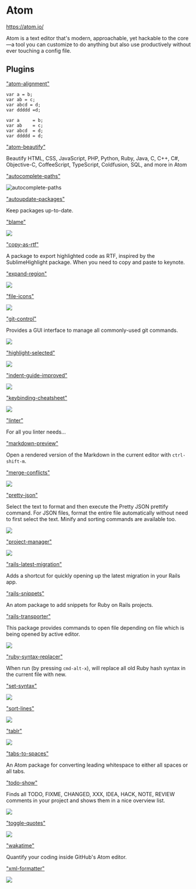 # Atom

https://atom.io/

Atom is a text editor that's modern, approachable, yet hackable to the core—a tool you can customize to do anything but also use productively without ever touching a config file.

## Plugins

["atom-alignment"](https://atom.io/packages/atom-alignment)

    var a = b;
    var ab = c;
    var abcd = d;
    var ddddd =d;

    var a     = b;
    var ab    = c;
    var abcd  = d;
    var ddddd = d;

["atom-beautify"](https://atom.io/packages/atom-beautify)

Beautify HTML, CSS, JavaScript, PHP, Python, Ruby, Java, C, C++, C#, Objective-C, CoffeeScript, TypeScript, Coldfusion, SQL, and more in Atom

["autocomplete-paths"](https://atom.io/packages/autocomplete-paths)

![autocomplete-paths](http://s1.directupload.net/images/140411/p5kvife6.gif)

["autoupdate-packages"](https://atom.io/packages/autoupdate-packages)

Keep packages up-to-date.

["blame"](https://atom.io/packages/blame)

![](https://raw.githubusercontent.com/josa42/atom-blame/master/screenshot.png)

["copy-as-rtf"](https://atom.io/packages/copy-as-rtf)

A package to export highlighted code as RTF, inspired by the SublimeHighlight package. When you need to copy and paste to keynote.

["expand-region"](https://atom.io/packages/expand-region)

![](https://i.gyazo.com/345e05e29cc1e6e1d103f49d50c52b01.gif)

["file-icons"](https://atom.io/packages/file-icons)

![](https://i.github-camo.com/7c2229cb27f3dd0e944e1ad95d65a6f03da9b316/68747470733a2f2f7261772e67697468756275736572636f6e74656e742e636f6d2f44616e42726f6f6b65722f66696c652d69636f6e732f6d61737465722f707265766965772e706e67)

["git-control"](https://atom.io/packages/git-control)

Provides a GUI interface to manage all commonly-used git commands.

![](https://i.github-camo.com/e35620a073ae64498e9dbff837aa273d3dcb263d/68747470733a2f2f7261772e67697468756275736572636f6e74656e742e636f6d2f6a61636f67722f61746f6d2d6769742d636f6e74726f6c2f6d61737465722f73637265656e73686f74732f6769742d30312e706e67)

["highlight-selected"](https://atom.io/packages/highlight-selected)

![](https://i.github-camo.com/fb3c3e8f4170fc20047810e53cdfa1041f302a28/687474703a2f2f692e696d6775722e636f6d2f4335466e7a7a512e676966)

["indent-guide-improved"](https://atom.io/packages/indent-guide-improved)

![](https://i.github-camo.com/83f38ef15d0f90120fec4fc21fab18fc3ac0effc/68747470733a2f2f7261772e67697468756275736572636f6e74656e742e636f6d2f68617261692f696e64656e742d67756964652d696d70726f7665642f6d61737465722f646f632f64656d6f2e676966)

["keybinding-cheatsheet"](https://atom.io/packages/keybinding-cheatsheet)

![](https://i.github-camo.com/19f53de895a218bea71352e61f9f24a4600cb4ec/68747470733a2f2f7261772e67697468756275736572636f6e74656e742e636f6d2f6a6b61736b792f61746f6d2d6b657962696e64696e672d636865617473686565742f6d61737465722f696d616765732f73637265656e73686f742e706e67)

["linter"](https://atom.io/packages/linter)

For all you linter needs...

["markdown-preview"](https://atom.io/packages/markdown-preview)

Open a rendered version of the Markdown in the current editor with `ctrl-shift-m`.

["merge-conflicts"](https://atom.io/packages/merge-conflicts)

![](https://i.github-camo.com/44ff44f156f274b8799022e44bcacb804fadc08a/68747470733a2f2f7261772e6769746875622e636f6d2f736d61736877696c736f6e2f6d657267652d636f6e666c696374732f6d61737465722f646f63732f636f6e666c6963742d7265736f6c7574696f6e2e676966)

["pretty-json"](https://atom.io/packages/pretty-json)

Select the text to format and then execute the Pretty JSON prettify command. For JSON files, format the entire file automatically without need to first select the text. Minify and sorting commands are available too.

![](https://i.github-camo.com/df2969f63f4141f94d94d6f5ab71b3a4266811b5/687474703a2f2f692e696d6775722e636f6d2f4e6434477674502e676966)

["project-manager"](https://atom.io/packages/project-manager)

![](https://i.github-camo.com/9f58c50dd32d6173bb555f1a0ca08c713d8a2f2a/68747470733a2f2f7261772e6769746875622e636f6d2f64616e69656c62726f64696e2f61746f6d2d70726f6a6563742d6d616e616765722f6d61737465722f70726f6a6563742d6d616e616765722e676966)

["rails-latest-migration"](https://atom.io/packages/rails-latest-migration)

Adds a shortcut for quickly opening up the latest migration in your Rails app.

["rails-snippets"](https://atom.io/packages/rails-snippets)

An atom package to add snippets for Ruby on Rails projects.

["rails-transporter"](https://atom.io/packages/rails-transporter)

This package provides commands to open file depending on file which is being opened by active editor.

![](https://i.github-camo.com/f81515d474b3c524a0ae563e13f2da9275ddad5b/687474703a2f2f636c2e6c792f696d6167652f343330353341314a326231372f7261696c732d7472616e73706f727465722e676966)

["ruby-syntax-replacer"](https://atom.io/packages/ruby-syntax-replacer)

When run (by pressing `cmd-alt-x`), will replace all old Ruby hash syntax in the current file with new.

["set-syntax"](https://atom.io/packages/set-syntax)

![](https://i.github-camo.com/c5dd40f6a2817cce33879d480f570fb9ba633231/68747470733a2f2f7261772e67697468756275736572636f6e74656e742e636f6d2f6c65652d646f686d2f7365742d73796e7461782f6d61737465722f7365742d73796e7461782e676966)

["sort-lines"](https://atom.io/packages/sort-lines)

![](https://i.github-camo.com/59de82a667ea690b778abaa5ba8a407f8659ebb3/68747470733a2f2f662e636c6f75642e6769746875622e636f6d2f6173736574732f323938382f313739363839312f38356536396666322d366139332d313165332d383961632d3331393237663630343539322e676966)

["tablr"](https://atom.io/packages/tablr)

![](https://i.github-camo.com/614070af63d2c0d44226c99dfa06bff684d9c7cd/687474703a2f2f61626533332e6769746875622e696f2f61746f6d2d7461626c722f7461626c722e676966)

["tabs-to-spaces"](https://atom.io/packages/tabs-to-spaces)

An Atom package for converting leading whitespace to either all spaces or all tabs.

["todo-show"](https://atom.io/packages/todo-show)

Finds all TODO, FIXME, CHANGED, XXX, IDEA, HACK, NOTE, REVIEW comments in your project and shows them in a nice overview list.

![](https://i.github-camo.com/f15ae70a5e4f1078889fba95bcfdfdec75306a28/68747470733a2f2f7261772e67697468756275736572636f6e74656e742e636f6d2f6d726f64616c67616172642f61746f6d2d746f646f2d73686f772f6d61737465722f73637265656e73686f74732f707265766965772e706e67)

["toggle-quotes"](https://atom.io/packages/toggle-quotes)

![](https://i.github-camo.com/5842622f361420f14651addfc68c69892edd0979/68747470733a2f2f636c6f75642e67697468756275736572636f6e74656e742e636f6d2f6173736574732f3832333534352f393031363135302f61613733616236322d333739632d313165352d383632322d3864626234393266663466312e676966)

["wakatime"](https://atom.io/packages/wakatime)

Quantify your coding inside GitHub's Atom editor.

["xml-formatter"](https://atom.io/packages/xml-formatter)

![](https://i.github-camo.com/927c214b73dd7a2f9da5cbab4cf8654de2f5ceed/687474703a2f2f7777772e6e6579657374726162656c6c692e636f6d2f6172717569766f732f786d6c2d666f726d6174746572332e676966)
